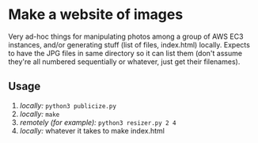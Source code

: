 Make a website of images
========================

Very ad-hoc things for manipulating photos among a group of AWS EC3
instances, and/or generating stuff (list of files, index.html)
locally. Expects to have the JPG files in same directory so it can
list them (don't assume they're all numbered sequentially or whatever,
just get their filenames).

Usage
--------

1. _locally:_ `python3 publicize.py`
2. _locally:_ `make`
3. _remotely (for example):_ `python3 resizer.py 2 4`
4. _locally:_ whatever it takes to make index.html
